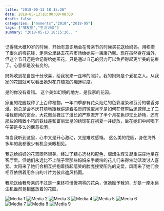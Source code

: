```yaml
---
title: "2018-05-13 18:15:26"
date: 2018-05-13T10:00:00+08:00
draft: false
categories: ["moments","2018","2018-05"]
tags: ["朋友圈","生活记录"]
summary: "2018-05-13 18:15:26..."
---
```


记得我大概10岁的时候，开始有意识地会在母亲节的时候买花送给妈妈。用积攒了很久的零花钱，走两公里路去花卉市场给她买一束康乃馨。现在虽然身在海外，但这个节日还是会记得给她买花。只是通过自己的努力可以负担得起更华美的花束了。心意都是没有变的。

妈妈收到花自是十分欣喜，给我发来一连串的照片。我的妈妈是个爱花之人。从我家的花园就可以看出她对花卉植栽的痴迷程度。

是的你没有看错。
这个美如幻境的地方，是我家的花园。

家里的花园栽种了上百种植物，一年四季都有花朵灿烂的色彩渲染和芬芳的馨香弥漫。她总是会不厌其烦地跟我讲述着名贵的微型月季是如何在修剪后迅速爬上了二楼我房间的窗台，大花惠兰捱过了漫长的严寒迟开了半个月花色却无比娇艳，还有那些的精致小巧的铁线莲和富丽堂皇的绣球花在初夏一并绽放，坐在她们中间喝下午茶是多么的惬意松闲。

每当我听到这里，心中又是开心激动，又是难过感慨。
这么美的花园，身在海外多年的我都很少有机会亲眼相见。

我送给妈妈的花篮固然很美。经过了精心选材和配色，熠熠生辉又凝重端庄地坐在客厅里。但她们永远比不上院子里那些妈妈亲手栽培的花儿们来得生动活泼讨人喜爱。太阳来了她们会相互拥抱着扬起嘻笑的脸庞接受阳光的宠爱，风雨来了她们会相互依偎着用各自的叶片为彼此遮风挡雨。

我能送给我母亲的不过是一束终将慢慢凋零的花朵，但她赋予我的，却是一座永远生机盎然竞相盛放着的花园。

![Media 1](/Moments/photos/2018-05-13/201805131815260.jpg)
![Media 2](/Moments/photos/2018-05-13/201805131815261.jpg)
![Media 3](/Moments/photos/2018-05-13/201805131815262.jpg)
![Media 4](/Moments/photos/2018-05-13/201805131815263.jpg)
![Media 5](/Moments/photos/2018-05-13/201805131815264.jpg)
![Media 6](/Moments/photos/2018-05-13/201805131815265.jpg)
![Media 7](/Moments/photos/2018-05-13/201805131815266.jpg)
![Media 8](/Moments/photos/2018-05-13/201805131815267.jpg)
![Media 9](/Moments/photos/2018-05-13/201805131815268.jpg)

